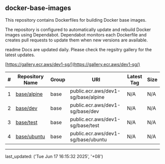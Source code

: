 ## docker-base-images

This repository contains Dockerfiles for building Docker base images.

The repository is configured to automatically update and rebuild Docker images using Dependabot. Dependabot monitors each Dockerfile and creates pull requests to update them when new versions are available.

readme Docs are updated daily. Please check the regsitry gallery for the latest updates.

[https://gallery.ecr.aws/dev1-sg/](https://gallery.ecr.aws/dev1-sg/)


| # | Repository Name | Group | URI | Latest Tag | Size |
|---|-----------------|-------|-----|------------|------|
| 1 | [base/alpine](https://gallery.ecr.aws/dev1-sg/base/alpine) | base | public.ecr.aws/dev1-sg/base/alpine | N/A | N/A |
| 2 | [base/dev](https://gallery.ecr.aws/dev1-sg/base/dev) | base | public.ecr.aws/dev1-sg/base/dev | N/A | N/A |
| 3 | [base/test](https://gallery.ecr.aws/dev1-sg/base/test) | base | public.ecr.aws/dev1-sg/base/test | N/A | N/A |
| 4 | [base/ubuntu](https://gallery.ecr.aws/dev1-sg/base/ubuntu) | base | public.ecr.aws/dev1-sg/base/ubuntu | N/A | N/A |

---

last_updated: ('Tue Jun 17 16:15:32 2025', '+08')